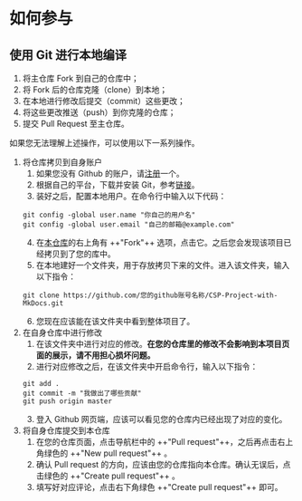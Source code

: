 # 如何参与

## 使用 Git 进行本地编译

1. 将主仓库 Fork 到自己的仓库中；
2. 将 Fork 后的仓库克隆（clone）到本地；
3. 在本地进行修改后提交（commit）这些更改；
4. 将这些更改推送（push）到你克隆的仓库；
5. 提交 Pull Request 至主仓库。

如果您无法理解上述操作，可以使用以下一系列操作。

1. 将仓库拷贝到自身账户
    1. 如果您没有 Github 的账户，请[注册](https://github.com/signup)一个。
    2. 根据自己的平台，下载并安装 Git，参考[链接](https://git-scm.com/download)。
    3. 装好之后，配置本地用户。在命令行中输入以下代码：
    ```
    git config -global user.name "你自己的用户名"
    git config -global user.email "自己的邮箱@example.com"
    ```
    4. 在[本仓库](https://github.com/lxlonlyn/CSP-Project-with-MkDocs/)的右上角有 ++"Fork"++ 选项，点击它。之后您会发现该项目已经拷贝到了您的库中。
    5. 在本地建好一个文件夹，用于存放拷贝下来的文件。进入该文件夹，输入以下指令：
    ```
    git clone https://github.com/您的github账号名称/CSP-Project-with-MkDocs.git
    ```
    6. 您现在应该能在该文件夹中看到整体项目了。
2. 在自身仓库中进行修改
    1. 在该文件夹中进行对应的修改。**在您的仓库里的修改不会影响到本项目页面的展示，请不用担心损坏问题。**
    2. 进行对应修改之后，在该文件夹中开启命令行，输入以下指令：
    ```
    git add .
    git commit -m "我做出了哪些贡献"
    git push origin master
    ```
    3. 登入 Github 网页端，应该可以看见您的仓库内已经出现了对应的变化。
3. 将自身仓库提交到本仓库
    1. 在您的仓库页面，点击导航栏中的 ++"Pull request"++，之后再点击右上角绿色的 ++"New pull request"++ 。
    2. 确认 Pull request 的方向，应该由您的仓库指向本仓库。确认无误后，点击绿色的 ++"Create pull request"++ 。
    3. 填写好对应评论，点击右下角绿色 ++"Create pull request"++ 即可。
